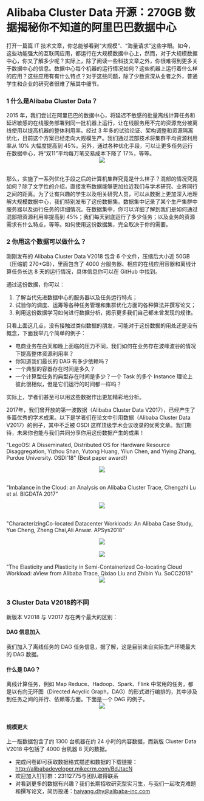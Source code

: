 # Alibaba Cluster Data 开源：270GB 数据揭秘你不知道的阿里巴巴数据中心
打开一篇篇 IT 技术文章，你总能够看到“大规模”、“海量请求”这些字眼。如今，这些功能强大的互联网应用，都运行在大规模数据中心上，然而，对于大规模数据中心，你又了解多少呢？实际上，除了阅读一些科技文章之外，你很难得到更多关于数据中心的信息。数据中心每个机器的运行情况如何？这些机器上运行着什么样的应用？这些应用有有什么特点？对于这些问题，除了少数资深从业者之外，普通学生和企业的研究者很难了解其中细节。

<h3>1 什么是Alibaba Cluster Data？</h3>
2015 年，我们尝试在阿里巴巴的数据中心，将延迟不敏感的批量离线计算任务和延迟敏感的在线服务部署到同一批机器上运行，让在线服务用不完的资源充分被离线使用以提高机器的整体利用率。经过 3 年多的试验论证、架构调整和资源隔离优化，目前这个方案已经走向大规模生产。我们通过混部技术将集群平均资源利用率从 10% 大幅度提高到 45%。另外，通过各种优化手段，可以让更多任务运行在数据中心，将“双11”平均每万笔交易成本下降了 17%，等等。

<div style="text-align:center" align="center">
<img src="/images/270GB1.png" />
</div></br>

那么，实施了一系列优化手段之后的计算机集群究竟是什么样子？混部的情况究竟如何？除了文字性的介绍，直接发布数据能够更加拉近我们与学术研究、业界同行之间的距离。为了让有兴趣的学生以及相关研究人员，可以从数据上更加深入地理解大规模数据中心，我们特别发布了这份数据集。数据集中记录了某个生产集群中服务器以及运行任务的详细情况。在数据集中，你可以详细了解到我们是如何通过混部把资源利用率提高到 45%；我们每天到底运行了多少任务；以及业务的资源需求有什么特点，等等。如何使用这份数据集，完全取决于你的需要。

<h3>2 你用这个数据可以做什么？</h3>
刚刚发布的 Alibaba Cluster Data  V2018 包含 6 个文件，压缩后大小近 50GB（压缩前 270+GB），里面包含了 4000 台服务器、相应的在线应用容器和离线计算任务长达 8 天的运行情况，具体信息你可以在 GitHub 中找到。

通过这份数据，你可以：

1. 了解当代先进数据中心的服务器以及任务运行特点；
2. 试验你的调度、运筹等各种任务管理和集群优化方面的各种算法并撰写论文；
3. 利用这份数据学习如何进行数据分析，揭示更多我们自己都未曾发现的规律。

只看上面这几点，没有接触过类似数据的朋友，可能对于这份数据的用处还是没有概念，下面我举几个简单的例子：

- 电商业务在白天和晚上面临的压力不同，我们如何在业务存在波峰波谷的情况下提高整体资源利用率？
- 你知道我们最长的 DAG 有多少依赖吗？
- 一个典型的容器存在时间是多久？
- 一个计算型任务的典型存在时间是多少？一个 Task 的多个 Instance 理论上彼此很相似，但是它们运行的时间都一样吗？

实际上，学者们甚至可以用这些数据作出更加精彩地分析。

2017年，我们曾开放的第一波数据（Alibaba Cluster Data  V2017），已经产生了多篇优秀的学术成果。以下是学者们在论文中引用数据（Alibaba Cluster Data  V2017）的例子，其中不乏被 OSDI 这样顶级学术会议收录的优秀文章。我们期待，未来你也能与我们共同分享你用这份数据产生的成果！

"LegoOS: A Disseminated, Distributed OS for Hardware Resource Disaggregation, Yizhou Shan, Yutong Huang, Yilun Chen, and Yiying Zhang, Purdue University. OSDI'18" (Best paper award!)

<div style="text-align:center" align="center">
<img src="/images/270GB2.png" />
</div></br>

"Imbalance in the Cloud: an Analysis on Alibaba Cluster Trace, Chengzhi Lu et al. BIGDATA 2017"

<div style="text-align:center" align="center">
<img src="/images/270GB3.png" />
</div></br>

"CharacterizingCo-located Datacenter Workloads: An Alibaba Case Study, Yue Cheng, Zheng Chai,Ali Anwar. APSys2018"

<div style="text-align:center" align="center">
<img src="/images/270GB4.png" />
</div></br>
<div style="text-align:center" align="center">
<img src="/images/270GB5.png" />
</div></br>
"The Elasticity and Plasticity in Semi-Containerized Co-locating Cloud Workload: aView from Alibaba Trace, Qixiao Liu and Zhibin Yu. SoCC2018"
<div style="text-align:center" align="center">
<img src="/images/270GB6.png" />
</div></br>

<h3>3 Cluster Data V2018的不同</h3>
新版本 V2018 与 V2017 存在两个最大的区别：

<h4>DAG 信息加入</h4>
我们加入了离线任务的 DAG 任务信息，据了解，这是目前来自实际生产环境最大的 DAG 数据。

<h4>什么是 DAG？</h4>
离线计算任务，例如 Map Reduce、Hadoop、Spark、Flink 中常用的任务，都是以有向无环图（Directed Acyclic Graph，DAG）的形式进行编排的，其中涉及到任务之间的并行、依赖等方面。下面是一个 DAG 的例子。

<div style="text-align:center" align="center">
<img src="/images/270GB7.png" />
</div></br>

<h4>规模更大</h4>
上一版数据包含了约 1300 台机器在约 24 小时的内容数据，而新版 Cluster Data V2018 中包括了 4000 台机器 8 天的数据。

- 完成问卷即可获取数据格式描述和数据的下载链接：http://alibabadeveloper.mikecrm.com/BdJtacN
- 欢迎加入钉钉群：23112775与团队取得联系
- 对看到更多的数据有兴趣？我们长期招收研究型实习生，与我们一起攻克难题和撰写论文，简历投递：haiyang.dhy@alibaba-inc.com
